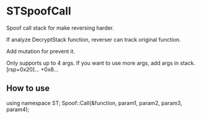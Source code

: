 # STSpoofCall
Spoof call stack for make reversing harder.

If analyze DecryptStack function, reverser can track original function.

Add mutation for prevent it.

Only supports up to 4 args.
If you want to use more args, add args in stack. [rsp+0x20]... +0x8...


## How to use
  using namespace ST;
  Spoof::Call(&function, param1, param2, param3, param4);
